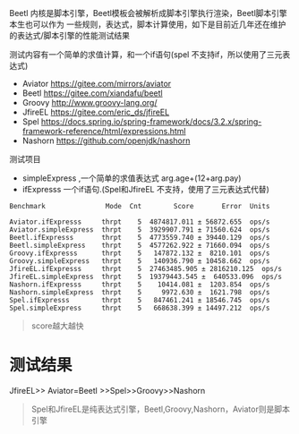 
Beetl 内核是脚本引擎，Beetl模板会被解析成脚本引擎执行渲染，Beetl脚本引擎本生也可以作为
一些规则，表达式，脚本计算使用，如下是目前近几年还在维护的表达式/脚本引擎的性能测试结果

测试内容有一个简单的求值计算，和一个if语句(spel 不支持if，所以使用了三元表达式)

* Aviator https://gitee.com/mirrors/aviator
* Beetl https://gitee.com/xiandafu/beetl
* Groovy http://www.groovy-lang.org/
* JfireEL https://gitee.com/eric_ds/jfireEL
* Spel https://docs.spring.io/spring-framework/docs/3.2.x/spring-framework-reference/html/expressions.html
* Nashorn https://github.com/openjdk/nashorn

测试项目
* simpleExpress ,一个简单的求值表达式 arg.age+(12+arg.pay)
* ifExpresss 一个if语句.(Spel和JfireEL 不支持，使用了三元表达式代替)

```
Benchmark               Mode  Cnt        Score       Error  Units

Aviator.ifExpresss     thrpt    5  4874817.011 ± 56872.655  ops/s
Aviator.simpleExpress  thrpt    5  3929907.791 ± 71560.624  ops/s
Beetl.ifExpresss       thrpt    5  4773559.740 ± 39440.129  ops/s
Beetl.simpleExpress    thrpt    5  4577262.922 ± 71660.094  ops/s
Groovy.ifExpresss      thrpt    5   147872.132 ±  8210.101  ops/s
Groovy.simpleExpress   thrpt    5   140936.790 ± 10458.662  ops/s
JfireEL.ifExpresss     thrpt    5  27463485.905 ± 2816210.125  ops/s
JfireEL.simpleExpress  thrpt    5  19379443.545 ±  640533.096  ops/s
Nashorn.ifExpresss     thrpt    5    10414.081 ±  1203.854  ops/s
Nashorn.simpleExpress  thrpt    5     9972.630 ±  1621.798  ops/s
Spel.ifExpresss        thrpt    5   847461.241 ± 18546.745  ops/s
Spel.simpleExpress     thrpt    5   668638.399 ± 14497.212  ops/s

```

> score越大越快

# 测试结果

JfireEL>> Aviator=Beetl >>Spel>>Groovy>>Nashorn

> Spel和JfireEL是纯表达式引擎，Beetl,Groovy,Nashorn，Aviator则是脚本引擎




